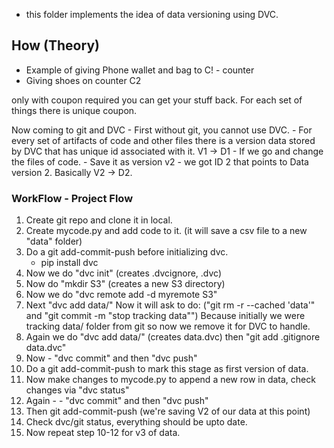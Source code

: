 * this folder implements the idea of data versioning using DVC.

## How (Theory)

- Example of giving Phone wallet and bag to C! - counter
- Giving shoes on counter C2 

only with coupon required you can get your stuff back. For each set of things there is unique coupon. 

Now coming to git and DVC - First without git, you cannot use DVC. 
    - For every set of artifacts of code and other files there is a version data stored by DVC
        that has unique id associated with it. V1 -> D1
    - If we go and change the files of code. - Save it as version v2 - we got ID 2 that points to Data version 2. Basically V2 -> D2. 


### WorkFlow - Project Flow

1. Create git repo and clone it in local.
2. Create mycode.py and add code to it. (it will save a csv file to a new "data" folder)
3. Do a git add-commit-push before initializing dvc.
    - pip install dvc
4. Now we do "dvc init" (creates .dvcignore, .dvc)
5. Now do "mkdir S3" (creates a new S3 directory)
6. Now we do "dvc remote add -d myremote S3"
7. Next "dvc add data/" 
   Now it will ask to do: ("git rm -r --cached 'data'" and "git commit -m "stop tracking data"")
   Because initially we were tracking data/ folder from git so now we remove it for DVC to handle.
8. Again we do "dvc add data/" (creates data.dvc) then "git add .gitignore data.dvc"
9. Now - "dvc commit" and then "dvc push"
9. Do a git add-commit-push to mark this stage as first version of data.
10. Now make changes to mycode.py to append a new row in data, check changes via "dvc status"
11. Again - - "dvc commit" and then "dvc push"
12. Then git add-commit-push (we're saving V2 of our data at this point)
13. Check dvc/git status, everything should be upto date.
14. Now repeat step 10-12 for v3 of data.